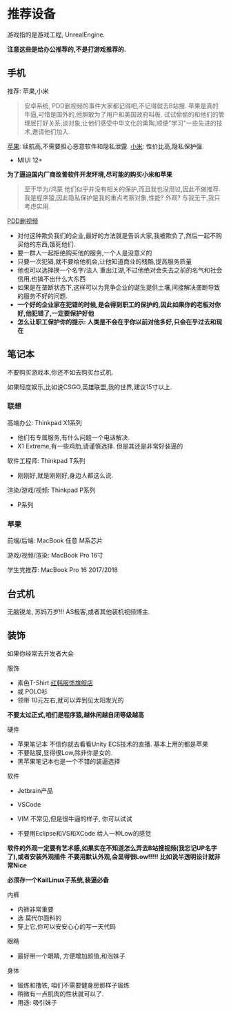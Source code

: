 # 推荐设备

游戏指的是游戏工程, UnrealEngine.

**注意这些是给办公推荐的,不是打游戏推荐的.**

## 手机

推荐: 苹果,小米

> 安卓系统, PDD删视频的事件大家都记得吧,不记得就去B站搜.
> 苹果是真的牛逼,可惜是国外的,他胆敢为了用户和美国政府叫板.
> 试试偷偷的和他们的管理层打好关系,谈对象,让他们感受中华文化的熏陶,顺便"学习"一些先进的技术,邀请他们加入.

[苹果](https://www.apple.com.cn/): 续航高,不需要担心恶意软件和隐私泄露.
[小米](https://privacy.miui.com/#/admin-privacy): 性价比高,隐私保护强.
- MIUI 12+

**为了逼迫国内厂商改善软件开发环境,尽可能的购买小米和苹果**

>至于华为/鸿蒙 他们似乎并没有相关的保护,而且我也没用过,因此不做推荐.
>我是程序猿,因此隐私保护是我的重点考察对象,性能? 外观? 与我无干,我只考虑实用.

[PDD删视频](https://www.bilibili.com/video/BV1uf4y1k7Ym?from=search&seid=16609075579502563788)
- 对付这种欺负我们的企业,最好的方法就是告诉大家,我被欺负了,然后一起不购买他的东西,饿死他们. 
- 要一群人一起拒绝购买他的服务,一个人是没意义的
- 只要一次犯错,就不要给他机会,让他知道商业的残酷,提高服务质量
- 他也可以选择换一个名字/法人 重出江湖,不过他绝对会失去之前的名气和社会信用,也搞不出什么大东西
- 如果是在垄断状态下,这样可以为竞争企业的诞生提供土壤,间接解决垄断导致的服务不好的问题.
- **一个好的企业家在犯错的时候,是会得到职工的保护的,因此如果你的老板对你好,他犯错了,一定要保护好他**
- **怎么让职工保护你的提示: 人类是不会在乎你以前对他多好,只会在乎过去和现在**


## 笔记本

不要购买游戏本,你还不如去购买台式机. 


如果轻度娱乐,比如说CSGO,英雄联盟,我的世界,建议15寸以上.

### 联想

高端办公: Thinkpad X1系列
- 他们有专属服务,有什么问题一个电话解决.
- X1 Extreme,有一些鸡肋,请谨慎选择. 但是其还是非常好装逼的

软件工程师: Thinkpad T系列
- 刚刚好,就是刚刚好,身边人都这么说.

渲染/游戏/视频: Thinkpad P系列
- P系列

### 苹果

前端/后端: MacBook 任意 M系芯片

游戏/视频/渲染: MacBook Pro 16寸

学生党推荐: MacBook Pro 16 2017/2018




## 台式机

无脑锐龙, 苏妈万岁!!!
AS极客,或者其他装机视频博主.

## 装饰

如果你经常去开发者大会

服饰
- 素色T-Shirt [红韩服饰旗舰店](https://store.taobao.com/shop/view_shop.htm?spm=a230r.1.14.20.3dccc6ea9POMff&user_number_id=772287406)
- 或 POLO衫
- 领带 10元左右,就可以弄到见太阳发光的

**不要太过正式,咱们是程序猿,越休闲越自闭等级越高**

硬件
- 苹果笔记本 不信你就去看看Unity ECS技术的直播. 基本上用的都是苹果
- 不要贴膜,显得很Low,除非你是女的.
- 黑苹果笔记本也是一个不错的装逼选择

软件
- Jetbrain产品
- VSCode
- VIM 不常见,但是很牛逼的样子, 你可以试试

- 不要用Eclipse和VS和XCode 给人一种Low的感觉

**软件的外观一定要有艺术感,如果实在不知道怎么弄去B站搜视频(我忘记UP名字了),或者安装外观插件**
**不要用默认外观,会显得很Low!!!!!**
**比如说半透明设计就非常Nice**


**必须存一个KailLinux子系统,装逼必备**


内裤
- 内裤非常重要
- 选 莫代尔面料的
- 穿上它,你可以安安心心的写一天代码

眼睛
- 最好带一个眼睛, 方便增加颜值,和泡妹子

身体
- 锻炼和撸铁, 咱们不需要健身房那样子锻炼
- 稍微有一点肌肉的性状就可以了.
- 用途: 吸引妹子